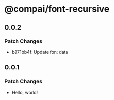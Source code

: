 # @compai/font-recursive

## 0.0.2

### Patch Changes

- b971bb4f: Update font data

## 0.0.1

### Patch Changes

- Hello, world!

